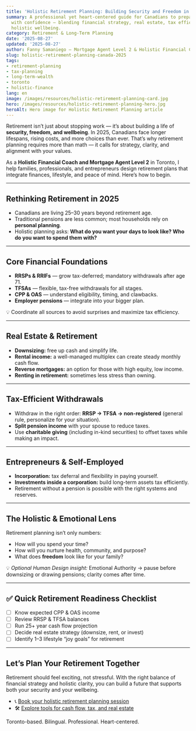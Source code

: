 ```yaml
---
title: 'Holistic Retirement Planning: Building Security and Freedom in Canada (2025)'
summary: A professional yet heart-centered guide for Canadians to prepare for retirement
  with confidence — blending financial strategy, real estate, tax efficiency, and
  holistic wellbeing.
category: Retirement & Long-Term Planning
date: '2025-08-27'
updated: '2025-08-27'
author: Fanny Samaniego — Mortgage Agent Level 2 & Holistic Financial Coach
slug: holistic-retirement-planning-canada-2025
tags:
- retirement-planning
- tax-planning
- long-term-wealth
- toronto
- holistic-finance
lang: en
image: /images/resources/holistic-retirement-planning-card.jpg
hero: /images/resources/holistic-retirement-planning-hero.jpg
heroAlt: Hero image for Holistic Retirement Planning article
---
```




Retirement isn’t just about stopping work — it’s about building a life of **security, freedom, and wellbeing**. In 2025, Canadians face longer lifespans, rising costs, and more choices than ever. That’s why retirement planning requires more than math — it calls for strategy, clarity, and alignment with your values.  

As a **Holistic Financial Coach and Mortgage Agent Level 2** in Toronto, I help families, professionals, and entrepreneurs design retirement plans that integrate finances, lifestyle, and peace of mind. Here’s how to begin.  

---

## Rethinking Retirement in 2025

- Canadians are living 25–30 years beyond retirement age.  
- Traditional pensions are less common; most households rely on **personal planning**.  
- Holistic planning asks: **What do you want your days to look like? Who do you want to spend them with?**  

---

## Core Financial Foundations

- **RRSPs & RRIFs** — grow tax-deferred; mandatory withdrawals after age 71.  
- **TFSAs** — flexible, tax-free withdrawals for all stages.  
- **CPP & OAS** — understand eligibility, timing, and clawbacks.  
- **Employer pensions** — integrate into your bigger plan.  

💡 Coordinate all sources to avoid surprises and maximize tax efficiency.  

---

## Real Estate & Retirement

- **Downsizing:** free up cash and simplify life.  
- **Rental income:** a well-managed multiplex can create steady monthly cash flow.  
- **Reverse mortgages:** an option for those with high equity, low income.  
- **Renting in retirement:** sometimes less stress than owning.  

---

## Tax-Efficient Withdrawals

- Withdraw in the right order: **RRSP → TFSA → non-registered** (general rule, personalize for your situation).  
- **Split pension income** with your spouse to reduce taxes.  
- Use **charitable giving** (including in-kind securities) to offset taxes while making an impact.  

---

## Entrepreneurs & Self-Employed

- **Incorporation:** tax deferral and flexibility in paying yourself.  
- **Investments inside a corporation:** build long-term assets tax efficiently.  
- Retirement without a pension is possible with the right systems and reserves.  

---

## The Holistic & Emotional Lens

Retirement planning isn’t only numbers:  

- How will you spend your time?  
- How will you nurture health, community, and purpose?  
- What does **freedom** look like for your family?  

💡 *Optional Human Design insight:* Emotional Authority → pause before downsizing or drawing pensions; clarity comes after time.  

---

## ✅ Quick Retirement Readiness Checklist

- [ ] Know expected CPP & OAS income  
- [ ] Review RRSP & TFSA balances  
- [ ] Run 25+ year cash flow projection  
- [ ] Decide real estate strategy (downsize, rent, or invest)  
- [ ] Identify 1–3 lifestyle “joy goals” for retirement  

---

## Let’s Plan Your Retirement Together

Retirement should feel exciting, not stressful. With the right balance of financial strategy and holistic clarity, you can build a future that supports both your security and your wellbeing.  

- 📞 [Book your holistic retirement planning session](/en/contact)  
- 🛠 [Explore tools for cash flow, tax, and real estate](/en/tools)  

Toronto-based. Bilingual. Professional. Heart-centered.
